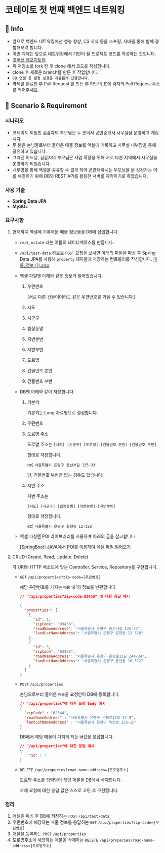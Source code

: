 # 코테이토 첫 번째 백엔드 네트워킹

## 📜 Info

- 앞으로 백엔드 네트워킹에선 성능 향상, CS 지식 등을 스프링, 자바를 통해 함께 경험해보려 합니다.
- 이번 과제는 앞으로 네트워킹에서 기반이 될 프로젝트 코드를 작성하는 것입니다.
- [깃허브 레포지토리](https://github.com/IT-Cotato/9th-BE-Networking-1/tree/sample)
- 위 저장소를 fork 한 후 clone 해서 코드를 작성합니다.
- clone 후 새로운 branch를 만든 후 작업합니다.
- `DB 연결 등 환경 설정은 자유롭게 진행합니다.`
- 과제를 완료한 후 Pull Request 를 만든 후 하단의 표에 각자의 Pull Request 주소를 적어주세요.

## 📜 Scenario & **Requirement**

### 시나리오

- 코테이토 회원인 김감자의 부모님은 두 분이서 공인중개사 사무실을 운영하고 계십니다.
- 두 분은 손님들로부터 들어온 매물 정보를 엑셀에 기록하고 사무실 내부망을 통해 공유하고 있습니다.
- 그러던 어느날, 김감자의 부모님은 사업 확장을 위해 서로 다른 지역에서 사무실을 운영하게 되었습니다.
- 내부망을 통해 엑셀을 공유할 수 없게 되어 곤란해하시는 부모님을 본 김감자는 이를 해결하기 위해 DB와 REST API를 활용한 서버를 제작하기로 하였습니다.

### 사용 기술

- **Spring Data JPA**
- **MySQL**

### 요구사항

1. 현재까지 엑셀에 기록해둔 매물 정보들을 DB에 삽입합니다.
    - `real_estate` 라는 이름의 데이터베이스를 만듭니다.
    - `/api/test-data` 경로로 `POST` 요청을 보내면 아래의 파일을 파싱 후 Spring Data JPA를  사용해 `property` 테이블에 저장하는 컨트롤러를 작성합니다.
        [매물_정보 (1).xlsx](https://github.com/IT-Cotato/9th-BE-Networking-1/files/14632382/_.1.xlsx)

    - 엑셀 파일엔 아래와 같은 정보가 들어있습니다.
        1. 우편번호
            
            (서로 다른 건물이더라도 같은 우편번호를 가질 수 있습니다.)
            
        2. 시도
        3. 시군구
        4. 법정동명
        5. 지번본번
        6. 지번부번
        7. 도로명
        8. 건물번호 본번
        9. 건물번호 부번
    - DB엔 아래와 같이 저장합니다.
        1. 기본키 
            
            기본키는 Long 자료형으로 설정합니다.
            
        2. 우편번호
        3. 도로명 주소
            
            도로명 주소는
             `[시도] [시군구] [도로명] [건물번호 본번]-[건물번호 부번]` 
            
            형태로 저장합니다.
            
            ex) `서울특별시 은평구 증산서길 125-33` 
            
            단, 건물번호 부번은 없는 경우도 있습니다.
            
        4. 지번 주소
            
            지번 주소는 
            
            `[시도] [시군구] [법정동명] [지번본번]-[지번부번]` 
            
            형태로 저장합니다.
            
            ex) `서울특별시 은평구 갈현동 12-328` 
            
    - 엑셀 파싱엔 POI 라이브러리를 사용하며 아래의 글을 참고합니다
        
        [[SpringBoot] JAVA에서 POI를 이용하여 엑셀 파일 읽어오기](https://moongproject.tistory.com/5)
        
    
1. CRUD (Create, Read, Update, Delete)
    
    각 URI와 HTTP 메소드에 맞는 Controller, Service, Repository를 구현합니다.
    
    - `GET` `/api/properties?zip-code={우편번호}`
        
        해당 우편번호를 가지는 `매물'들`'의 정보를 반환합니다.
        
        ```json
        // "/api/properties?zip-code=03456" 에 대한 응답 예시
        
        {
          "properties": [
            {
              "id": 1,
              "zipCode": "03456",
              "roadNameAddress": "서울특별시 은평구 증산서길 125-33",
              "landLotNameAddress": "서울특별시 은평구 갈현동 12-328"
            },
            {
              "id": 3,
              "zipCode": "03456",
              "roadNameAddress": "서울특별시 은평구 은평로13길 244-34",
              "landLotNameAddress": "서울특별시 은평구 증산동 16-512"
            }
          ]
        }
        ```
        
    - `POST` `/api/properties`
        
        손님으로부터 들어온 `매물`을 요청받아 DB에 등록합니다. 
        
        ```json
        // "/api/properties"에 대한 요청 Body 예시
        {
          "zipCode" : "02344",
          "roadNameAddress" : "서울특별시 은평구 은평로13길 17-9",
          "landLotNameAddress" : "서울특별시 은평구 녹번동 156-15"
        }
        ```
        
        DB에서 해당 매물이 가지게 되는 id값을 응답합니다.
        
        ```json
        // "/api/properties"에 대한 응답 예시
        {
        	"id" : 7
        }
        ```
        
    - `DELETE` `/api/properies?road-name-address={도로명주소}`
        
        도로명 주소를 입력받아 해당 매물을 DB에서 삭제합니다.
        
        삭제 요청에 대한 응답 값은 스스로 고민 후 구현합니다.
        

### 정리

1. 엑셀을 파싱 후 DB에 저장하는 `POST` `/api/test-data` 
2. 우편번호에 해당하는 매물 정보를 응답하는  `GET` `/api/properties?zip-code={우편번호}` 
3. 매물을 등록하는 `POST` `/api/properties` 
4. 도로명주소에 해당하는 매물을 삭제하는 `DELETE` `/api/properies?road-name-address={도로명주소}` 
